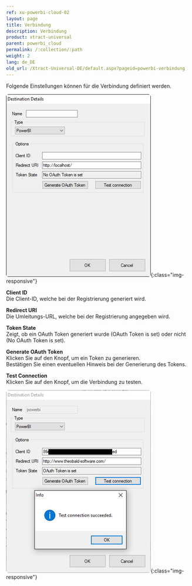 ```yaml
---
ref: xu-powerbi-cloud-02
layout: page
title: Verbindung
description: Verbindung
product: xtract-universal
parent: powerbi_cloud
permalink: /:collection/:path
weight: 2
lang: de_DE
old_url: /Xtract-Universal-DE/default.aspx?pageid=powerbi-verbindung
---
```


Folgende Einstellungen können für die Verbindung definiert werden.

![powerbi-connection-0](/img/content/powerbi-connection-0.jpg){:class="img-responsive"}


**Client ID**<br> 
Die Client-ID, welche bei der Registrierung generiert wird. 

**Redirect URI**<br>
Die Umleitungs-URL, welche bei der Registrierung angegeben wird. 

**Token State**<br>
Zeigt, ob ein OAuth Token generiert wurde (OAuth Token is set) oder 
nicht (No OAuth Token is set). 

**Generate OAuth Token**<br>
Klicken Sie auf den Knopf, um ein Token zu generieren.<br>
Bestätigen Sie einen eventuellen Hinweis bei der Generierung des Tokens. 

**Test Connection**<br>
Klicken Sie auf den Knopf, um die Verbindung zu testen. 

![powerbi-connection](/img/content/powerbi-connection.jpg){:class="img-responsive"}
